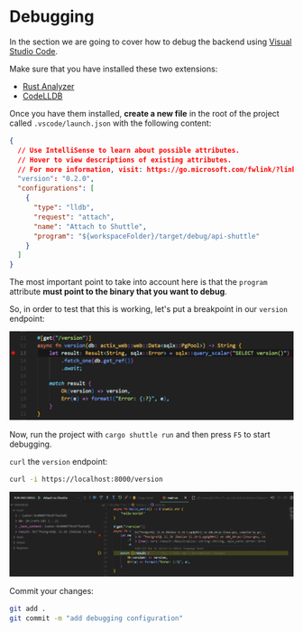 # Debugging

In the section we are going to cover how to debug the backend using [Visual Studio Code](https://code.visualstudio.com/).

Make sure that you have installed these two extensions:

- [Rust Analyzer](https://marketplace.visualstudio.com/items?itemName=matklad.rust-analyzer)
- [CodeLLDB](https://marketplace.visualstudio.com/items?itemName=vadimcn.vscode-lldb)

Once you have them installed, **create a new file** in the root of the project called `.vscode/launch.json` with the following content:

```json
{
  // Use IntelliSense to learn about possible attributes.
  // Hover to view descriptions of existing attributes.
  // For more information, visit: https://go.microsoft.com/fwlink/?linkid=830387
  "version": "0.2.0",
  "configurations": [
    {
      "type": "lldb",
      "request": "attach",
      "name": "Attach to Shuttle",
      "program": "${workspaceFolder}/target/debug/api-shuttle"
    }
  ]
}
```

The most important point to take into account here is that the `program` attribute **must point to the binary that you want to debug**.

So, in order to test that this is working, let's put a breakpoint in our `version` endpoint:

![Breakpoint](../assets/29/breakpoint.png)


Now, run the project with `cargo shuttle run` and then press `F5` to start debugging.

`curl` the `version` endpoint:

```bash
curl -i https://localhost:8000/version
```

![Breakpoint hit](../assets/29/breakpoint_hit.png)

Commit your changes:

```bash
git add .
git commit -m "add debugging configuration"
```
